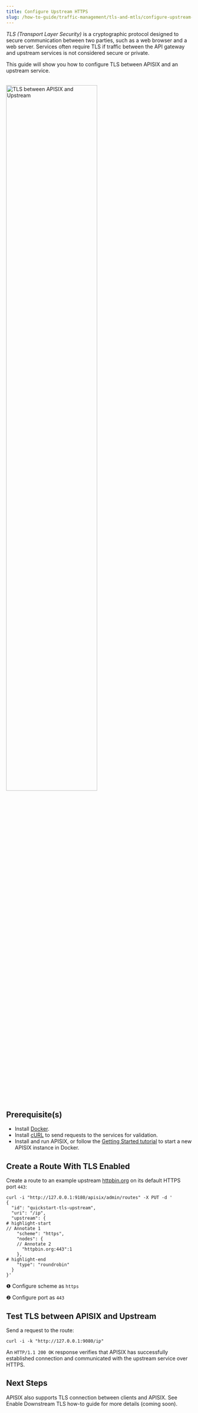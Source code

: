 ```yaml
---
title: Configure Upstream HTTPS
slug: /how-to-guide/traffic-management/tls-and-mtls/configure-upstream-https
---
```


_TLS (Transport Layer Security)_ is a cryptographic protocol designed to secure communication between two parties, such as a web browser and a web server. Services often require TLS if traffic between the API gateway and upstream services is not considered secure or private.

This guide will show you how to configure TLS between APISIX and an upstream service.

<br/>
  <div style={{textAlign: 'center'}}>
    <img src="https://static.apiseven.com/uploads/2023/05/10/YEowzK2g_tls-apisix-upstream.jpg" alt="TLS between APISIX and Upstream" width="70%"/>
  </div>
<br/>

## Prerequisite(s)

* Install [Docker](https://docs.docker.com/get-docker).
* Install [cURL](https://curl.se/) to send requests to the services for validation.
* Install and run APISIX, or follow the [Getting Started tutorial](../../../getting-started/) to start a new APISIX instance in Docker.

## Create a Route With TLS Enabled

Create a route to an example upstream [httpbin.org](https://httpbin.org) on its default HTTPS port `443`:

```shell
curl -i "http://127.0.0.1:9180/apisix/admin/routes" -X PUT -d '
{
  "id": "quickstart-tls-upstream",
  "uri": "/ip",
  "upstream": {
# highlight-start
// Annotate 1
    "scheme": "https",
    "nodes": {
    // Annotate 2
      "httpbin.org:443":1
    },
# highlight-end
    "type": "roundrobin"
  }
}'
```

❶ Configure scheme as `https`

❷ Configure port as `443`

## Test TLS between APISIX and Upstream

Send a request to the route:

```shell
curl -i -k "http://127.0.0.1:9080/ip"
```

An `HTTP/1.1 200 OK` response verifies that APISIX has successfully established connection and communicated with the upstream service over HTTPS.

## Next Steps

APISIX also supports TLS connection between clients and APISIX. See Enable Downstream TLS how-to guide for more details (coming soon).

[//]: <TODO: update section and link>

